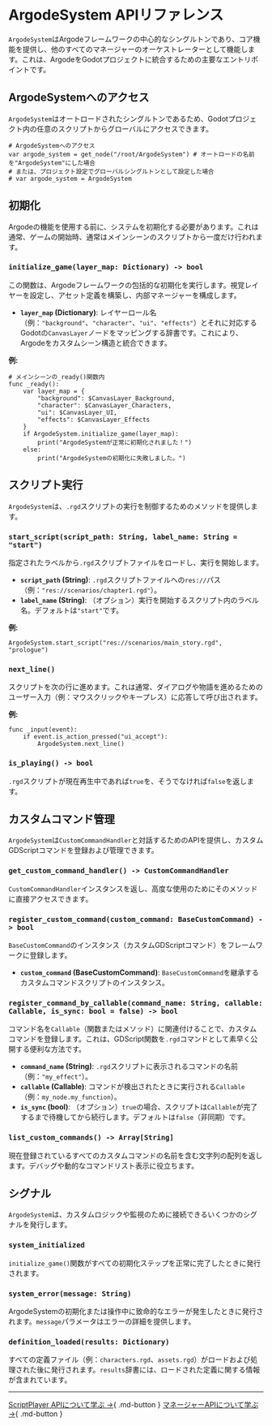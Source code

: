 # ArgodeSystem APIリファレンス

`ArgodeSystem`はArgodeフレームワークの中心的なシングルトンであり、コア機能を提供し、他のすべてのマネージャーのオーケストレーターとして機能します。これは、ArgodeをGodotプロジェクトに統合するための主要なエントリポイントです。

## ArgodeSystemへのアクセス

`ArgodeSystem`はオートロードされたシングルトンであるため、Godotプロジェクト内の任意のスクリプトからグローバルにアクセスできます。

```gdscript
# ArgodeSystemへのアクセス
var argode_system = get_node("/root/ArgodeSystem") # オートロードの名前を"ArgodeSystem"にした場合
# または、プロジェクト設定でグローバルシングルトンとして設定した場合
# var argode_system = ArgodeSystem
```

## 初期化

Argodeの機能を使用する前に、システムを初期化する必要があります。これは通常、ゲームの開始時、通常はメインシーンのスクリプトから一度だけ行われます。

### `initialize_game(layer_map: Dictionary) -> bool`

この関数は、Argodeフレームワークの包括的な初期化を実行します。視覚レイヤーを設定し、アセット定義を構築し、内部マネージャーを構成します。

*   **`layer_map` (Dictionary)**: レイヤーロール名（例：`"background"`、`"character"`、`"ui"`、`"effects"`）とそれに対応するGodotの`CanvasLayer`ノードをマッピングする辞書です。これにより、Argodeをカスタムシーン構造と統合できます。

**例:**

```gdscript
# メインシーンの_ready()関数内
func _ready():
    var layer_map = {
        "background": $CanvasLayer_Background,
        "character": $CanvasLayer_Characters,
        "ui": $CanvasLayer_UI,
        "effects": $CanvasLayer_Effects
    }
    if ArgodeSystem.initialize_game(layer_map):
        print("ArgodeSystemが正常に初期化されました！")
    else:
        print("ArgodeSystemの初期化に失敗しました。")
```

## スクリプト実行

`ArgodeSystem`は、`.rgd`スクリプトの実行を制御するためのメソッドを提供します。

### `start_script(script_path: String, label_name: String = "start")`

指定されたラベルから`.rgd`スクリプトファイルをロードし、実行を開始します。

*   **`script_path` (String)**: `.rgd`スクリプトファイルへの`res://`パス（例：`"res://scenarios/chapter1.rgd"`）。
*   **`label_name` (String)**: （オプション）実行を開始するスクリプト内のラベル名。デフォルトは`"start"`です。

**例:**

```gdscript
ArgodeSystem.start_script("res://scenarios/main_story.rgd", "prologue")
```

### `next_line()`

スクリプトを次の行に進めます。これは通常、ダイアログや物語を進めるためのユーザー入力（例：マウスクリックやキープレス）に応答して呼び出されます。

**例:**

```gdscript
func _input(event):
    if event.is_action_pressed("ui_accept"):
        ArgodeSystem.next_line()
```

### `is_playing() -> bool`

`.rgd`スクリプトが現在再生中であれば`true`を、そうでなければ`false`を返します。

## カスタムコマンド管理

`ArgodeSystem`は`CustomCommandHandler`と対話するためのAPIを提供し、カスタムGDScriptコマンドを登録および管理できます。

### `get_custom_command_handler() -> CustomCommandHandler`

`CustomCommandHandler`インスタンスを返し、高度な使用のためにそのメソッドに直接アクセスできます。

### `register_custom_command(custom_command: BaseCustomCommand) -> bool`

`BaseCustomCommand`のインスタンス（カスタムGDScriptコマンド）をフレームワークに登録します。

*   **`custom_command` (BaseCustomCommand)**: `BaseCustomCommand`を継承するカスタムコマンドスクリプトのインスタンス。

### `register_command_by_callable(command_name: String, callable: Callable, is_sync: bool = false) -> bool`

コマンド名を`Callable`（関数またはメソッド）に関連付けることで、カスタムコマンドを登録します。これは、GDScript関数を`.rgd`コマンドとして素早く公開する便利な方法です。

*   **`command_name` (String)**: `.rgd`スクリプトに表示されるコマンドの名前（例：`"my_effect"`）。
*   **`callable` (Callable)**: コマンドが検出されたときに実行される`Callable`（例：`my_node.my_function`）。
*   **`is_sync` (bool)**: （オプション）`true`の場合、スクリプトは`Callable`が完了するまで待機してから続行します。デフォルトは`false`（非同期）です。

### `list_custom_commands() -> Array[String]`

現在登録されているすべてのカスタムコマンドの名前を含む文字列の配列を返します。デバッグや動的なコマンドリスト表示に役立ちます。

## シグナル

`ArgodeSystem`は、カスタムロジックや監視のために接続できるいくつかのシグナルを発行します。

### `system_initialized`

`initialize_game()`関数がすべての初期化ステップを正常に完了したときに発行されます。

### `system_error(message: String)`

ArgodeSystemの初期化または操作中に致命的なエラーが発生したときに発行されます。`message`パラメータはエラーの詳細を提供します。

### `definition_loaded(results: Dictionary)`

すべての定義ファイル（例：`characters.rgd`、`assets.rgd`）がロードおよび処理された後に発行されます。`results`辞書には、ロードされた定義に関する情報が含まれています。

---

[ScriptPlayer APIについて学ぶ →](script-player.md){ .md-button }
[マネージャーAPIについて学ぶ →](managers.md){ .md-button }